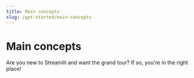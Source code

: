 ```yaml
---
title: Main concepts
slug: /get-started/main-concepts
---
```


# Main concepts

Are you new to Streamlit and want the grand tour? If so, you're in the right place!
